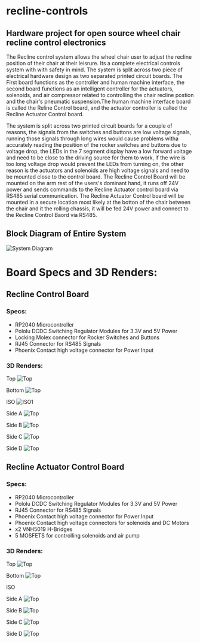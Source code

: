 # recline-controls
## Hardware project for open source wheel chair recline control electronics

The Recline control system allows the wheel chair user to adjust the recline position of their chair at their leisrure. Its a complete electrical controls system with with safety in mind. The system is split across two piece of electrical hardware design as two separated printed circuit boards. The First board functions as the controller and human machine interface, the second board functions as an intelligent controller for the actuators, solenoids, and air compressor related to controlling the chair recline postion and the chair's pneumatic suspension.The human machine interface board is called the Reline Control board, and the actuator controller is called the Recline Actuator Control board. 

The system is split across two printed circuit boards for a couple of reasons, the signals from the switches and buttons are low voltage signals, running those signals through long wires would cause problems witha accurately reading the position of the rocker switches and buttons due to voltage drop, the LEDs in the 7 segment display have a low forward voltage and need to be close to the driving source for them to work, if the wire is too long voltage drop would prevent the LEDs from turning on, the other reason is the actuators and solenoids are high voltage signals and need to be mounted close to the control board. The Recline Control Board will be mounted on the arm rest of the users's dominant hand, it runs off 24V power and sends commands to the Recline Actuator control board via RS485 serial communication. The Recline Actuator Control board will be mounted in a secure location most likely at the botton of the chair between the chair and it the rolling chassis, it will be fed 24V power and connect to the Recline Control Baord via RS485. 

## Block Diagram of Entire System
![System Diagram](img/Recline_Controls_System.png)


# Board Specs and 3D Renders:

## Recline Control Board 

### Specs:
- RP2040 Microcontroller
- Pololu DCDC Switching Regulator Modules for 3.3V and 5V Power
- Locking Molex connector for Rocker Switches and Buttons
- RJ45 Connector for RS485 Signals 
- Phoenix Contact high voltage connector for Power Input

### 3D Renders:

Top
![Top](img/recline_hid_TOP.jpg)

Bottom
![Top](img/recline_hid_BOTTOM.jpg)

ISO
![ISO1](img/recline_hid_iso.jpg)

Side A
![Top](img/recline_hid_SIDE_A.jpg)

Side B
![Top](img/recline_hid_SIDE_B.jpg)

Side C
![Top](img/recline_hid_SIDE_C.jpg)

Side D
![Top](img/recline_hid_SIDE_D.jpg)



## Recline Actuator Control Board

### Specs:
- RP2040 Microcontroller
- Pololu DCDC Switching Regulator Modules for 3.3V and 5V Power
- RJ45 Connector for RS485 Signals 
- Phoenix Contact high voltage connector for Power Input
- Phoenix Contact high voltage connectors for solenoids and DC Motors
- x2 VNH5019 H-Bridges
- 5 MOSFETS for controlling solenoids and air pump

### 3D Renders: 

Top
![Top](img/recline_actuator_TOP.jpg)

Bottom
![Top](img/recline_actuator_BOTTOM.jpg)

ISO


Side A
![Top](img/recline_actuator_SIDE_A.jpg)

Side B
![Top](img/recline_actuator_SIDE_B.jpg)

Side C
![Top](img/recline_actuator_SIDE_C.jpg)

Side D
![Top](img/recline_actuator_SIDE_D.jpg)
